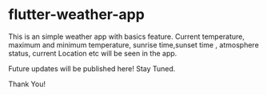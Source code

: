 # flutter-weather-app
This is an simple weather app with basics feature. Current temperature, maximum and minimum temperature, sunrise time,sunset time , atmosphere status, current Location etc  will be seen in the app.

Future updates will be published here! Stay Tuned.

Thank You!
